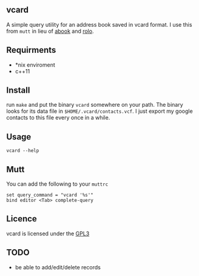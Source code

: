 vcard
-----

A simple query utility for an address book saved in vcard format. I use this
from `mutt` in lieu of [abook][1] and [rolo][2].

Requirments
-----------

- *nix enviroment
- c++11

Install
-------

run `make` and put the binary `vcard` somewhere on your path. The binary looks
for its data file in `$HOME/.vcard/contacts.vcf`. I just export my google
contacts to this file every once in a while.

Usage
-----

    vcard --help

Mutt
----

You can add the following to your `muttrc`

    set query_command = "vcard '%s'"
    bind editor <Tab> complete-query

Licence
-------

vcard is licensed under the [GPL3][3]

TODO
----

- be able to add/edit/delete records



[1]: http://abook.sourceforge.net/
[2]: http://rolo.sourceforge.net/
[3]: http://www.gnu.org/licenses/gpl-3.0.txt
